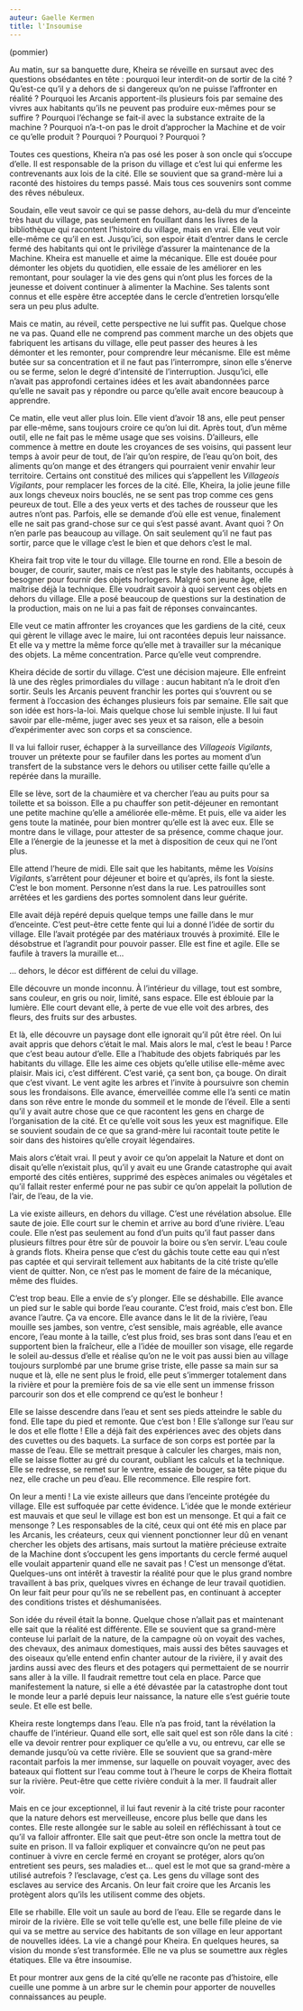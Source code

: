 ```yaml
---
auteur: Gaelle Kermen
title: l'Insoumise
---
```

(pommier)

Au matin, sur sa banquette dure, Kheira se réveille en sursaut avec des questions obsédantes en tête : pourquoi leur interdit-on de sortir de la cité ? Qu’est-ce qu’il y a dehors de si dangereux qu’on ne puisse l’affronter en réalité ? Pourquoi les Arcanis apportent-ils plusieurs fois par semaine des vivres aux habitants qu’ils ne peuvent pas produire eux-mêmes pour se suffire ? Pourquoi l’échange se fait-il avec la substance extraite de la machine ? Pourquoi n’a-t-on pas le droit d’approcher la Machine et de voir ce qu’elle produit ? Pourquoi ? Pourquoi ? Pourquoi ?

Toutes ces questions, Kheira n’a pas osé les poser à son oncle qui s’occupe d’elle. Il est responsable de la prison du village et c’est lui qui enferme les contrevenants aux lois de la cité. Elle se souvient que sa grand-mère lui a raconté des histoires du temps passé. Mais tous ces souvenirs sont comme des rêves nébuleux.

Soudain, elle veut savoir ce qui se passe dehors, au-delà du mur d’enceinte très haut du village, pas seulement en fouillant dans les livres de la bibliothèque qui racontent l’histoire du village, mais en vrai. Elle veut voir elle-même ce qu’il en est. Jusqu’ici, son espoir était d’entrer dans le cercle fermé des habitants qui ont le privilège d’assurer la maintenance de la Machine. Kheira est manuelle et aime la mécanique. Elle est douée pour démonter les objets du quotidien, elle essaie de les améliorer en les remontant, pour soulager la vie des gens qui n’ont plus les forces de la jeunesse et doivent continuer à alimenter la Machine. Ses talents sont connus et elle espère être acceptée dans le cercle d’entretien lorsqu’elle sera un peu plus adulte.

Mais ce matin, au réveil, cette perspective ne lui suffit pas. Quelque chose ne va pas. Quand elle ne comprend pas comment marche un des objets que fabriquent les artisans du village, elle peut passer des heures à les démonter et les remonter, pour comprendre leur mécanisme. Elle est même butée sur sa concentration et il ne faut pas l’interrompre, sinon elle s’énerve ou se ferme, selon le degré d’intensité de l’interruption. Jusqu’ici, elle n’avait pas approfondi certaines idées et les avait abandonnées parce qu’elle ne savait pas y répondre ou parce qu’elle avait encore beaucoup à apprendre.

Ce matin, elle veut aller plus loin. Elle vient d’avoir 18 ans, elle peut penser par elle-même, sans toujours croire ce qu’on lui dit. Après tout, d’un même outil, elle ne fait pas le même usage que ses voisins. D’ailleurs, elle commence à mettre en doute les croyances de ses voisins, qui passent leur temps à avoir peur de tout, de l’air qu’on respire, de l’eau qu’on boit, des aliments qu’on mange et des étrangers qui pourraient venir envahir leur territoire. Certains ont constitué des milices qui s’appellent les *Villageois Vigilants*, pour remplacer les forces de la cité. Elle, Kheira, la jolie jeune fille aux longs cheveux noirs bouclés, ne se sent pas trop comme ces gens peureux de tout. Elle a des yeux verts et des taches de rousseur que les autres n’ont pas. Parfois, elle se demande d’où elle est venue, finalement elle ne sait pas grand-chose sur ce qui s’est passé avant. Avant quoi ? On n’en parle pas beaucoup au village. On sait seulement qu’il ne faut pas sortir, parce que le village c’est le bien et que dehors c’est le mal.

Kheira fait trop vite le tour du village. Elle tourne en rond. Elle a besoin de bouger, de courir, sauter, mais ce n’est pas le style des habitants, occupés à besogner pour fournir des objets horlogers. Malgré son jeune âge, elle maîtrise déjà la technique. Elle voudrait savoir à quoi servent ces objets en dehors du village. Elle a posé beaucoup de questions sur la destination de la production, mais on ne lui a pas fait de réponses convaincantes.

Elle veut ce matin affronter les croyances que les gardiens de la cité, ceux qui gèrent le village avec le maire, lui ont racontées depuis leur naissance. Et elle va y mettre la même force qu’elle met à travailler sur la mécanique des objets. La même concentration. Parce qu’elle veut comprendre.


Kheira décide de sortir du village. C’est une décision majeure. Elle enfreint là une des règles primordiales du village : aucun habitant n’a le droit d’en sortir. Seuls les Arcanis peuvent franchir les portes qui s’ouvrent ou se ferment à l’occasion des échanges plusieurs fois par semaine. Elle sait que son idée est hors-la-loi. Mais quelque chose lui semble injuste. Il lui faut savoir par elle-même, juger avec ses yeux et sa raison, elle a besoin d’expérimenter avec son corps et sa conscience.

Il va lui falloir ruser, échapper à la surveillance des *Villageois Vigilants*, trouver un prétexte pour se faufiler dans les portes au moment d’un transfert de la substance vers le dehors ou utiliser cette faille qu’elle a repérée dans la muraille.

Elle se lève, sort de la chaumière et va chercher l’eau au puits pour sa toilette et sa boisson. Elle a pu chauffer son petit-déjeuner en remontant une petite machine qu’elle a améliorée elle-même. Et puis, elle va aider les gens toute la matinée, pour bien montrer qu’elle est là avec eux. Elle se montre dans le village, pour attester de sa présence, comme chaque jour. Elle a l’énergie de la jeunesse et la met à disposition de ceux qui ne l’ont plus.

Elle attend l’heure de midi. Elle sait que les habitants, même les *Voisins Vigilant*s, s’arrêtent pour déjeuner et boire et qu’après, ils font la sieste. C’est le bon moment. Personne n’est dans la rue. Les patrouilles sont arrêtées et les gardiens des portes somnolent dans leur guérite.

Elle avait déjà repéré depuis quelque temps une faille dans le mur d’enceinte. C’est peut-être cette fente qui lui a donné l’idée de sortir du village. Elle l’avait protégée par des matériaux trouvés à proximité. Elle le désobstrue et l’agrandit pour pouvoir passer. Elle est fine et agile. Elle se faufile à travers la muraille et...


... dehors, le décor est différent de celui du village.

Elle découvre un monde inconnu. À l’intérieur du village, tout est sombre, sans couleur, en gris ou noir, limité, sans espace. Elle est éblouie par la lumière. Elle court devant elle, à perte de vue elle voit des arbres, des fleurs, des fruits sur des arbustes.

Et là, elle découvre un paysage dont elle ignorait qu’il pût être réel. On lui avait appris que dehors c’était le mal. Mais alors le mal, c’est le beau ! Parce que c’est beau autour d’elle. Elle a l’habitude des objets fabriqués par les habitants du village. Elle les aime ces objets qu’elle utilise elle-même avec plaisir. Mais ici, c’est différent. C’est varié, ça sent bon, ça bouge. On dirait que c’est vivant. Le vent agite les arbres et l’invite à poursuivre son chemin sous les frondaisons. Elle avance, émerveillée comme elle l’a senti ce matin dans son rêve entre le monde du sommeil et le monde de l’éveil. Elle a senti qu’il y avait autre chose que ce que racontent les gens en charge de l’organisation de la cité. Et ce qu’elle voit sous les yeux est magnifique. Elle se souvient soudain de ce que sa grand-mère lui racontait toute petite le soir dans des histoires qu’elle croyait légendaires.

Mais alors c’était vrai. Il peut y avoir ce qu’on appelait la Nature et dont on disait qu’elle n’existait plus, qu’il y avait eu une Grande catastrophe qui avait emporté des cités entières, supprimé des espèces animales ou végétales et qu’il fallait rester enfermé pour ne pas subir ce qu’on appelait la pollution de l’air, de l’eau, de la vie.

La vie existe ailleurs, en dehors du village. C’est une révélation absolue. Elle saute de joie. Elle court sur le chemin et arrive au bord d’une rivière. L’eau coule. Elle n’est pas seulement au fond d’un puits qu’il faut passer dans plusieurs filtres pour être sûr de pouvoir la boire ou s’en servir. L’eau coule à grands flots. Kheira pense que c’est du gâchis toute cette eau qui n’est pas captée et qui servirait tellement aux habitants de la cité triste qu’elle vient de quitter. Non, ce n’est pas le moment de faire de la mécanique, même des fluides.

C’est trop beau. Elle a envie de s’y plonger. Elle se déshabille. Elle avance un pied sur le sable qui borde l’eau courante. C’est froid, mais c’est bon. Elle avance l’autre. Ça va encore. Elle avance dans le lit de la rivière, l’eau mouille ses jambes, son ventre, c’est sensible, mais agréable, elle avance encore, l’eau monte à la taille, c’est plus froid, ses bras sont dans l’eau et en supportent bien la fraîcheur, elle a l’idée de mouiller son visage, elle regarde le soleil au-dessus d’elle et réalise qu’on ne le voit pas aussi bien au village toujours surplombé par une brume grise triste, elle passe sa main sur sa nuque et là, elle ne sent plus le froid, elle peut s’immerger totalement dans la rivière et pour la première fois de sa vie elle sent un immense frisson parcourir son dos et elle comprend ce qu’est le bonheur !

Elle se laisse descendre dans l’eau et sent ses pieds atteindre le sable du fond. Elle tape du pied et remonte. Que c’est bon ! Elle s’allonge sur l’eau sur le dos et elle flotte ! Elle a déjà fait des expériences avec des objets dans des cuvettes ou des baquets. La surface de son corps est portée par la masse de l’eau. Elle se mettrait presque à calculer les charges, mais non, elle se laisse flotter au gré du courant, oubliant les calculs et la technique. Elle se redresse, se remet sur le ventre, essaie de bouger, sa tête pique du nez, elle crache un peu d’eau. Elle recommence. Elle respire fort.

On leur a menti ! La vie existe ailleurs que dans l’enceinte protégée du village. Elle est suffoquée par cette évidence. L’idée que le monde extérieur est mauvais et que seul le village est bon est un mensonge. Et qui a fait ce mensonge ? Les responsables de la cité, ceux qui ont été mis en place par les Arcanis, les créateurs, ceux qui viennent ponctionner leur dû en venant chercher les objets des artisans, mais surtout la matière précieuse extraite de la Machine dont s’occupent les gens importants du cercle fermé auquel elle voulait appartenir quand elle ne savait pas ! C’est un mensonge d’état. Quelques-uns ont intérêt à travestir la réalité pour que le plus grand nombre travaillent à bas prix, quelques vivres en échange de leur travail quotidien. On leur fait peur pour qu’ils ne se rebellent pas, en continuant à accepter des conditions tristes et déshumanisées.

Son idée du réveil était la bonne. Quelque chose n’allait pas et maintenant elle sait que la réalité est différente. Elle se souvient que sa grand-mère conteuse lui parlait de la nature, de la campagne où on voyait des vaches, des chevaux, des animaux domestiques, mais aussi des bêtes sauvages et des oiseaux qu’elle entend enfin chanter autour de la rivière, il y avait des jardins aussi avec des fleurs et des potagers qui permettaient de se nourrir sans aller à la ville. Il faudrait remettre tout cela en place. Parce que manifestement la nature, si elle a été dévastée par la catastrophe dont tout le monde leur a parlé depuis leur naissance, la nature elle s’est guérie toute seule. Et elle est belle.

Kheira reste longtemps dans l’eau. Elle n’a pas froid, tant la révélation la chauffe de l’intérieur. Quand elle sort, elle sait quel est son rôle dans la cité : elle va devoir rentrer pour expliquer ce qu’elle a vu, ou entrevu, car elle se demande jusqu’où va cette rivière. Elle se souvient que sa grand-mère racontait parfois la mer immense, sur laquelle on pouvait voyager, avec des bateaux qui flottent sur l’eau comme tout à l’heure le corps de Kheira flottait sur la rivière. Peut-être que cette rivière conduit à la mer. Il faudrait aller voir.

Mais en ce jour exceptionnel, il lui faut revenir à la cité triste pour raconter que la nature dehors est merveilleuse, encore plus belle que dans les contes. Elle reste allongée sur le sable au soleil en réfléchissant à tout ce qu’il va falloir affronter. Elle sait que peut-être son oncle la mettra tout de suite en prison. Il va falloir expliquer et convaincre qu’on ne peut pas continuer à vivre en cercle fermé en croyant se protéger, alors qu’on entretient ses peurs, ses maladies et... quel est le mot que sa grand-mère a utilisé autrefois ? l’esclavage, c’est ça. Les gens du village sont des esclaves au service des Arcanis. On leur fait croire que les Arcanis les protègent alors qu’ils les utilisent comme des objets.

Elle se rhabille. Elle voit un saule au bord de l’eau. Elle se regarde dans le miroir de la rivière. Elle se voit telle qu’elle est, une belle fille pleine de vie qui va se mettre au service des habitants de son village en leur apportant de nouvelles idées. La vie a changé pour Kheira. En quelques heures, sa vision du monde s’est transformée. Elle ne va plus se soumettre aux règles étatiques. Elle va être insoumise.

Et pour montrer aux gens de la cité qu’elle ne raconte pas d’histoire, elle cueille une pomme à un arbre sur le chemin pour apporter de nouvelles connaissances au peuple.
